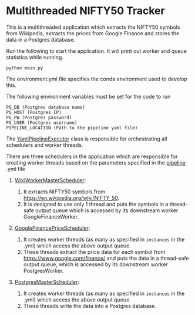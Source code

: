 Multithreaded NIFTY50 Tracker
=============================

This is a multithreaded application which extracts the NIFTY50 symbols from Wikipedia, extracts the prices from Google 
Finance and stores the data in a Postgres database.

Run the following to start the application. It will print out worker and queue statistics while running.
```
python main.py
```

The environment.yml file specifies the conda environment used to develop this. 

The following environment variables must be set for the code to run
```
PG_DB (Postgres database name)
PG_HOST (Postgres IP)
PG_PW (Postgres password)
PG_USER (Postgres username)
PIPELINE_LOCATION (Path to the pipeline yaml file)
```
The [YamlPipelineExecutor](pipelines/yaml_reader.py) class is responsible for orchestrating all schedulers and worker threads. 

There are three schedulers in the application which are responsible for creating worker threads based on the parameters 
specified in the [pipeline](pipelines/wiki_google_scraper_pipeline.yml) .yml file

1. [WikiWorkerMasterScheduler](workers/WikiWorker.py): 
   1. It extracts NIFTY50 symbols from https://en.wikipedia.org/wiki/NIFTY_50.
   2. It is designed to use only 1 thread and puts the symbols in a thread-safe output queue which is accessed by its downstream worker GoogleFinanceWorker.

2. [GoogleFinancePriceScheduler](workers/GoogleFinanceWorker.py):
   1. It creates worker threads (as many as specified in `instances` in the .yml) which access the above output queue.
   2. These threads extract the price data for each symbol from https://www.google.com/finance/ and puts the data in a thread-safe output queue, which is accessed by its downstream worker PostgresWorker.

3. [PostgresMasterScheduler](workers/PostgresWorker.py):
   1. It creates worker threads (as many as specified in `instances` in the .yml) which access the above output queue.
   2. These threads write the data into a Postgres database.
